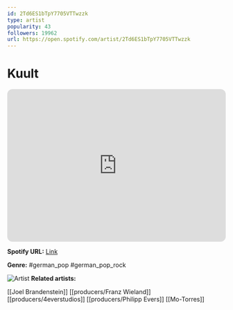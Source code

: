 ```yaml
---
id: 2Td6ES1bTpY7705VTTwzzk
type: artist
popularity: 43
followers: 19962
url: https://open.spotify.com/artist/2Td6ES1bTpY7705VTTwzzk
---
```

# Kuult

<iframe style="border-radius:12px" src="https://open.spotify.com/embed/artist/2Td6ES1bTpY7705VTTwzzk" width="100%" height="352" frameBorder="0" allowfullscreen="" allow="autoplay; clipboard-write; encrypted-media; fullscreen; picture-in-picture" loading="lazy"></iframe>

**Spotify URL:** [Link](https://open.spotify.com/artist/2Td6ES1bTpY7705VTTwzzk)

**Genre:**  #german_pop #german_pop_rock

![Artist](https://i.scdn.co/image/ab6761610000e5eb5e9b8bb85de99a000ae3630b)
**Related artists:**

[[Joel Brandenstein]]
[[producers/Franz Wieland]]
[[producers/4everstudios]]
[[producers/Philipp Evers]]
[[Mo-Torres]]
